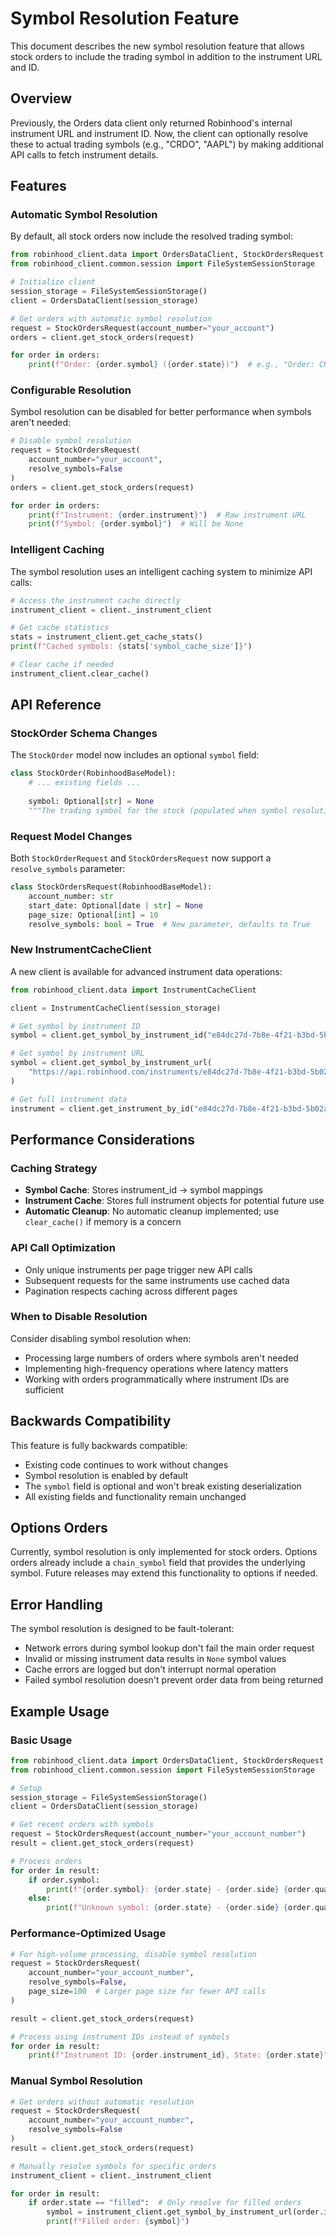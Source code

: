 # Symbol Resolution Feature

This document describes the new symbol resolution feature that allows stock orders to include the trading symbol in addition to the instrument URL and ID.

## Overview

Previously, the Orders data client only returned Robinhood's internal instrument URL and instrument ID. Now, the client can optionally resolve these to actual trading symbols (e.g., "CRDO", "AAPL") by making additional API calls to fetch instrument details.

## Features

### Automatic Symbol Resolution

By default, all stock orders now include the resolved trading symbol:

```python
from robinhood_client.data import OrdersDataClient, StockOrdersRequest
from robinhood_client.common.session import FileSystemSessionStorage

# Initialize client
session_storage = FileSystemSessionStorage()
client = OrdersDataClient(session_storage)

# Get orders with automatic symbol resolution
request = StockOrdersRequest(account_number="your_account")
orders = client.get_stock_orders(request)

for order in orders:
    print(f"Order: {order.symbol} ({order.state})")  # e.g., "Order: CRDO (filled)"
```

### Configurable Resolution

Symbol resolution can be disabled for better performance when symbols aren't needed:

```python
# Disable symbol resolution
request = StockOrdersRequest(
    account_number="your_account",
    resolve_symbols=False
)
orders = client.get_stock_orders(request)

for order in orders:
    print(f"Instrument: {order.instrument}")  # Raw instrument URL
    print(f"Symbol: {order.symbol}")  # Will be None
```

### Intelligent Caching

The symbol resolution uses an intelligent caching system to minimize API calls:

```python
# Access the instrument cache directly
instrument_client = client._instrument_client

# Get cache statistics
stats = instrument_client.get_cache_stats()
print(f"Cached symbols: {stats['symbol_cache_size']}")

# Clear cache if needed
instrument_client.clear_cache()
```

## API Reference

### StockOrder Schema Changes

The `StockOrder` model now includes an optional `symbol` field:

```python
class StockOrder(RobinhoodBaseModel):
    # ... existing fields ...
    
    symbol: Optional[str] = None
    """The trading symbol for the stock (populated when symbol resolution is enabled)."""
```

### Request Model Changes

Both `StockOrderRequest` and `StockOrdersRequest` now support a `resolve_symbols` parameter:

```python
class StockOrdersRequest(RobinhoodBaseModel):
    account_number: str
    start_date: Optional[date | str] = None
    page_size: Optional[int] = 10
    resolve_symbols: bool = True  # New parameter, defaults to True
```

### New InstrumentCacheClient

A new client is available for advanced instrument data operations:

```python
from robinhood_client.data import InstrumentCacheClient

client = InstrumentCacheClient(session_storage)

# Get symbol by instrument ID
symbol = client.get_symbol_by_instrument_id("e84dc27d-7b8e-4f21-b3bd-5b02a5c99bc6")

# Get symbol by instrument URL
symbol = client.get_symbol_by_instrument_url(
    "https://api.robinhood.com/instruments/e84dc27d-7b8e-4f21-b3bd-5b02a5c99bc6/"
)

# Get full instrument data
instrument = client.get_instrument_by_id("e84dc27d-7b8e-4f21-b3bd-5b02a5c99bc6")
```

## Performance Considerations

### Caching Strategy

- **Symbol Cache**: Stores instrument_id -> symbol mappings
- **Instrument Cache**: Stores full instrument objects for potential future use
- **Automatic Cleanup**: No automatic cleanup implemented; use `clear_cache()` if memory is a concern

### API Call Optimization

- Only unique instruments per page trigger new API calls
- Subsequent requests for the same instruments use cached data
- Pagination respects caching across different pages

### When to Disable Resolution

Consider disabling symbol resolution when:

- Processing large numbers of orders where symbols aren't needed
- Implementing high-frequency operations where latency matters
- Working with orders programmatically where instrument IDs are sufficient

## Backwards Compatibility

This feature is fully backwards compatible:

- Existing code continues to work without changes
- Symbol resolution is enabled by default
- The `symbol` field is optional and won't break existing deserialization
- All existing fields and functionality remain unchanged

## Options Orders

Currently, symbol resolution is only implemented for stock orders. Options orders already include a `chain_symbol` field that provides the underlying symbol. Future releases may extend this functionality to options if needed.

## Error Handling

The symbol resolution is designed to be fault-tolerant:

- Network errors during symbol lookup don't fail the main order request
- Invalid or missing instrument data results in `None` symbol values
- Cache errors are logged but don't interrupt normal operation
- Failed symbol resolution doesn't prevent order data from being returned

## Example Usage

### Basic Usage

```python
from robinhood_client.data import OrdersDataClient, StockOrdersRequest
from robinhood_client.common.session import FileSystemSessionStorage

# Setup
session_storage = FileSystemSessionStorage()
client = OrdersDataClient(session_storage)

# Get recent orders with symbols
request = StockOrdersRequest(account_number="your_account_number")
result = client.get_stock_orders(request)

# Process orders
for order in result:
    if order.symbol:
        print(f"{order.symbol}: {order.state} - {order.side} {order.quantity}")
    else:
        print(f"Unknown symbol: {order.state} - {order.side} {order.quantity}")
```

### Performance-Optimized Usage

```python
# For high-volume processing, disable symbol resolution
request = StockOrdersRequest(
    account_number="your_account_number", 
    resolve_symbols=False,
    page_size=100  # Larger page size for fewer API calls
)

result = client.get_stock_orders(request)

# Process using instrument IDs instead of symbols
for order in result:
    print(f"Instrument ID: {order.instrument_id}, State: {order.state}")
```

### Manual Symbol Resolution

```python
# Get orders without automatic resolution
request = StockOrdersRequest(
    account_number="your_account_number",
    resolve_symbols=False
)
result = client.get_stock_orders(request)

# Manually resolve symbols for specific orders
instrument_client = client._instrument_client

for order in result:
    if order.state == "filled":  # Only resolve for filled orders
        symbol = instrument_client.get_symbol_by_instrument_url(order.instrument)
        print(f"Filled order: {symbol}")
```